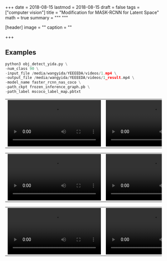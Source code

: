 +++
date = 2018-08-15
lastmod = 2018-08-15
draft = false
tags = ["computer vision"]
title = "Modification for MASK-RCNN for Latent Space"
math = true
summary = """
"""

[header]
image = ""
caption = ""

+++

## Examples

``` python
python3 obj_detect_yida.py \
-num_class 90 \
-input_file /media/wangyida/YEEEEDA/videos/1.mp4 \
-output_file /media/wangyida/YEEEEDA/videos/1_result.mp4 \
-model_name faster_rcnn_nas_coco \
-path_ckpt frozen_inference_graph.pb \
-path_label mscoco_label_map.pbtxt
```
<div>
	<table align="center">
		<tr>
		<td>
			<div id="bloc1">
			<video autoplay="autoplay" loop="loop">
				<source src="/img/mrcnn_latent/2.mp4" type="video/mp4" />
			</video>
			</div>
		</td>
		<td>
			<div id="bloc2">
			<video autoplay="autoplay" loop="loop">
				<source src="/img/mrcnn_latent/2_nas.mp4" type="video/mp4" />
			</video>
			</div>
		</td>
		</tr>
	</table>
</div>
		
<div>
	<table align="center">
		<tr>
		<td>
			<div id="bloc1">
			<video autoplay="autoplay" loop="loop">
				<source src="/img/mrcnn_latent/3.mp4" type="video/mp4" />
			</video>
			</div>
		</td>
		<td>
			<div id="bloc2">
			<video autoplay="autoplay" loop="loop">
				<source src="/img/mrcnn_latent/3_nas.mp4" type="video/mp4" />
			</video>
			</div>
		</td>
		</tr>
	</table>
</div>
		
<div>
	<table align="center">
		<tr>
		<td>
			<div id="bloc1">
			<video autoplay="autoplay" loop="loop">
				<source src="/img/mrcnn_latent/4.mp4" type="video/mp4" />
			</video>
			</div>
		</td>
		<td>
			<div id="bloc2">
			<video autoplay="autoplay" loop="loop">
				<source src="/img/mrcnn_latent/4_nas.mp4" type="video/mp4" />
			</video>
			</div>
		</td>
		</tr>
	</table>
</div>
